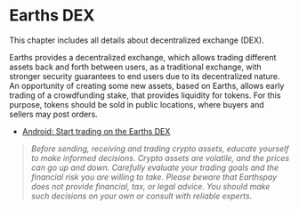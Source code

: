 # Earths DEX

This chapter includes all details about decentralized exchange \(DEX\).

Earths provides a decentralized exchange, which allows trading different assets back and forth between users, as a traditional exchange, with stronger security guarantees to end users due to its decentralized nature. An opportunity of creating some new assets, based on Earths, allows early trading of a crowdfunding stake, that provides liquidity for tokens. For this purpose, tokens should be sold in public locations, where buyers and sellers may post orders.

* [Android: Start trading on the Earths DEX](earths-dex/start-trading-on-the-earths-dex.md)

> _Before sending, receiving and trading crypto assets, educate yourself to make informed decisions. Crypto assets are volatile, and the prices can go up and down. Carefully evaluate your trading goals and the financial risk you are willing to take.
> Please beware that Earthspay does not provide financial, tax, or legal advice. You should make such decisions on your own or consult with reliable experts_.
